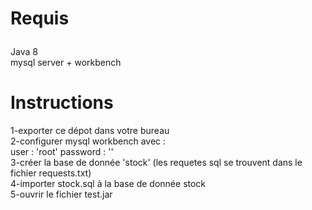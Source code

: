 # Requis<br></p>
Java 8<br>
mysql server + workbench<br>
# Instructions<br>
1-exporter ce dépot dans votre bureau <br>
2-configurer  mysql workbench avec :<br>
      user : 'root' 
      password : ''
      <br>
3-créer la base de donnée 'stock' (les requetes sql  se trouvent dans le fichier requests.txt)<br>
4-importer stock.sql à la base de donnée stock<br>
5-ouvrir le fichier test.jar 

